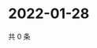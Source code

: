 # 2022-01-28

共 0 条

<!-- BEGIN WEIBO -->
<!-- 最后更新时间 Fri Jan 28 2022 00:16:41 GMT+0800 (China Standard Time) -->

<!-- END WEIBO -->
